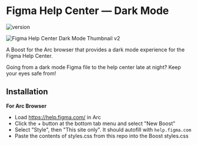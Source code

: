 # Figma Help Center — Dark Mode

![version](https://img.shields.io/github/v/tag/madmaxmckinney/figma-help-center-dark-mode-boost?color=blueviolet&label=version)

![Figma Help Center Dark Mode Thumbnail v2](https://github.com/MadMaxMcKinney/figma-help-center-dark-mode-boost/assets/1159073/8ca8ce3d-10d3-47ff-b774-67337d75ad98)

A Boost for the Arc browser that provides a dark mode experience for the Figma Help Center. 

Going from a dark mode Figma file to the help center late at night? Keep your eyes safe from!

## Installation

**For Arc Browser**
* Load https://help.figma.com/ in Arc
* Click the + button at the bottom tab menu and select "New Boost"
* Select "Style", then "This site only". It should autofill with `help.figma.com`
* Paste the contents of styles.css from this repo into the Boost styles.css
